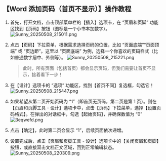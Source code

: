 ## 【Word 添加页码（首页不显示）】操作教程


1. 首先，打开文档，点击顶部菜单栏的【插入】选项卡，在 “页眉和页脚” 功能区找到【页码】按钮（图标是一个小书本加数字）。
![Sunny_20250508_215011.png](https://cloudflare-imgbed-9xb.pages.dev/file/1746712253421_Sunny_20250508_215011.png)
   
2. 点击【页码】下拉菜单，根据需求选择页码的位置，比如 “页面底端”“页面顶端” 或 “页边距”。这里以 “页面底端” 为例，选择一个你喜欢的页码样式（比如普通数字居中、外侧等）。
   ![Sunny_20250508_215221.png](https://cloudflare-imgbed-9xb.pages.dev/file/1746712366058_Sunny_20250508_215221.png)
   > 此时，所有页面（包括首页）都会显示页码，但我们需要让首页不显示，接着看下一步！
3.  在【设计】选项卡的 “选项” 功能区，找到【首页不同】复选框，勾选它！
   ![Sunny_20250508_215447.png](https://cloudflare-imgbed-9xb.pages.dev/file/1746712533145_Sunny_20250508_215447.png)
   
4.  如果希望从第二页开始页码为 “1”（即首页无页码，第二页是第 1 页）。则在【页眉和页脚工具 - 设计】选项卡中，点击【页码】下拉菜单，选择【设置页码格式】。在弹出的对话框中，勾选【起始页码】，并确保数值为 “0”
![3eqwefd.png](https://cloudflare-imgbed-9xb.pages.dev/file/1746712935229_3eqwefd.png)
   
5.  点击【确定】，此时第二页会显示 “1”，后续页面依次递增。
   
6.  设置完成后，点击【页眉和页脚工具 - 设计】选项卡中的【关闭页眉和页脚】按钮，或直接双击文档正文区域，回到正常编辑状态。
   ![Sunny_20250508_220309.png](https://cloudflare-imgbed-9xb.pages.dev/file/1746713022075_Sunny_20250508_220309.png)
